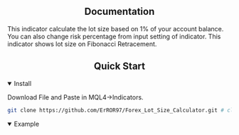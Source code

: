 

</div>

## <div align="center">Documentation</div>

This indicator calculate the lot size based on 1% of your account balance.
You can also change risk percentage from input setting of indicator.
This indicator shows lot size on Fibonacci Retracement.

## <div align="center">Quick Start</div>




<details open>
<summary>Install</summary>

Download File and Paste in MQL4->Indicators.

```bash
git clone https://github.com/ErROR97/Forex_Lot_Size_Calculator.git # clone
```

</details>

<details open>

<summary>Example</summary>






